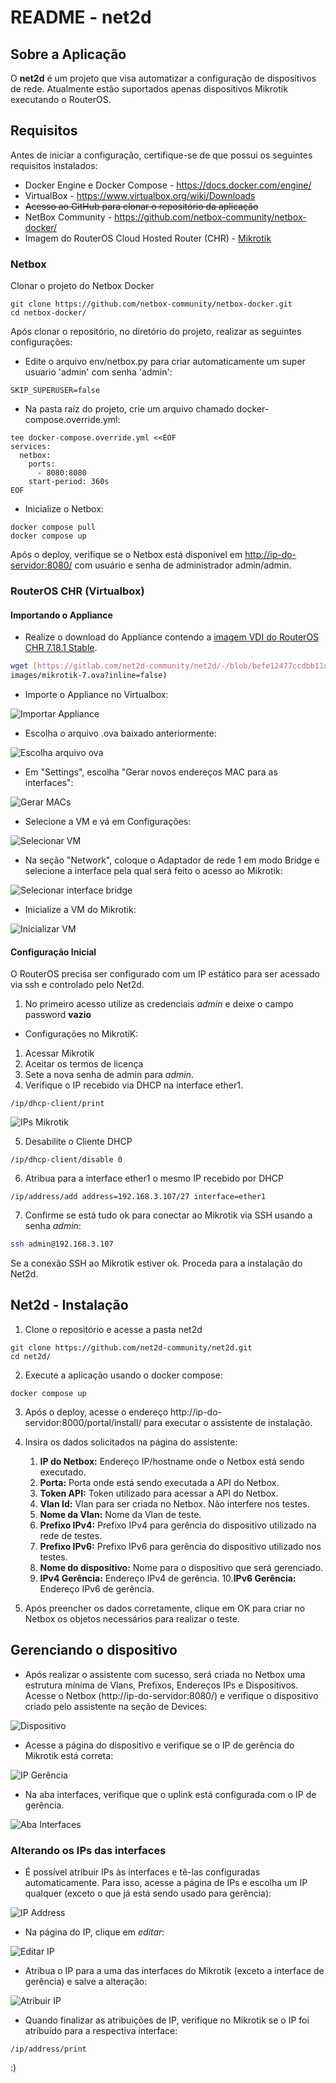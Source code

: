 # README - net2d

## Sobre a Aplicação

O **net2d** é um projeto que visa automatizar a configuração de dispositivos de rede. Atualmente estão suportados apenas dispositivos Mikrotik executando o RouterOS.

## Requisitos

Antes de iniciar a configuração, certifique-se de que possui os seguintes requisitos instalados:

* Docker Engine e Docker Compose - https://docs.docker.com/engine/
* VirtualBox - https://www.virtualbox.org/wiki/Downloads
* ~~Acesso ao GitHub para clonar o repositório da aplicação~~
* NetBox Community - https://github.com/netbox-community/netbox-docker/
* Imagem do RouterOS Cloud Hosted Router (CHR) - [Mikrotik](https://mikrotik.com/download)

### Netbox

Clonar o projeto do Netbox Docker

```
git clone https://github.com/netbox-community/netbox-docker.git
cd netbox-docker/
```

Após clonar o repositório, no diretório do projeto, realizar as seguintes configurações:

* Edite o arquivo env/netbox.py para criar automaticamente um super usuario 'admin' com senha 'admin':

```
SKIP_SUPERUSER=false
```

* Na pasta raíz do projeto, crie um arquivo chamado docker-compose.override.yml:

```
tee docker-compose.override.yml <<EOF
services:
  netbox:
    ports:
      - 8080:8080
    start-period: 360s
EOF
```

* Inicialize o Netbox:

```
docker compose pull
docker compose up
```

Após o deploy, verifique se o Netbox está disponível em [http://ip-do-servidor:8080/](http://ip-do-servidor:8080/) com usuário e senha de administrador admin/admin.

### RouterOS CHR (Virtualbox)

#### Importando o Appliance
* Realize o download do Appliance contendo a [imagem VDI do RouterOS CHR 7.18.1 Stable](https://gitlab.com/net2d-community/net2d/-/raw/befe12477ccdbb11dd6bad0778864aa5d1df9e92/doc/router-images/mikrotik-7.ova?inline=false).

```bash
wget [https://gitlab.com/net2d-community/net2d/-/blob/befe12477ccdbb11dd6bad0778864aa5d1df9e92/doc/router-images/mikrotik-7.ova](https://gitlab.com/net2d-community/net2d/-/raw/befe12477ccdbb11dd6bad0778864aa5d1df9e92/doc/router-
images/mikrotik-7.ova?inline=false)
```

* Importe o Appliance no Virtualbox: 

![Importar Appliance](https://github.com/net2d-community/net2d/blob/main/doc/imgs/readme-01.png?raw=true)

* Escolha o arquivo .ova baixado anteriormente:

![Escolha arquivo ova](https://github.com/net2d-community/net2d/blob/main/doc/imgs/readme-02.png?raw=true)

* Em "Settings", escolha "Gerar novos endereços MAC para as interfaces": 

![Gerar MACs](https://github.com/net2d-community/net2d/blob/main/doc/imgs/readme-03.png?raw=true)

* Selecione a VM e vá em Configurações:

![Selecionar VM](https://github.com/net2d-community/net2d/blob/main/doc/imgs/readme-04.png?raw=true)

* Na seção "Network", coloque o Adaptador de rede 1 em modo Bridge e selecione a interface pela qual será feito o acesso ao Mikrotik:

![Selecionar interface bridge](https://github.com/net2d-community/net2d/blob/main/doc/imgs/readme-05.png?raw=true)

* Inicialize a VM do Mikrotik:

![Inicializar VM](https://github.com/net2d-community/net2d/blob/main/doc/imgs/readme-06.png?raw=true)

#### Configuração Inicial

O RouterOS precisa ser configurado com um IP estático para ser acessado via ssh e controlado pelo Net2d. 

1. No primeiro acesso utilize as credenciais _admin_ e deixe o campo password **vazio** 


* Configurações no MikrotiK:

1. Acessar Mikrotik
2. Aceitar os termos de licença
3. Sete a nova senha de admin para _*admin*_. 
4. Verifique o IP recebido via DHCP na interface ether1.
```
/ip/dhcp-client/print
```

![IPs Mikrotik](https://github.com/net2d-community/net2d/blob/main/doc/imgs/readme-07.png?raw=true)

5. Desabilite o Cliente DHCP
```
/ip/dhcp-client/disable 0
```

6. Atribua para a interface ether1 o mesmo IP recebido por DHCP 
```
/ip/address/add address=192.168.3.107/27 interface=ether1
```

7. Confirme se está tudo ok para conectar ao Mikrotik via SSH usando a senha *admin*:
```sh
ssh admin@192.168.3.107
```

Se a conexão SSH ao Mikrotik estiver ok. Proceda para a instalação do Net2d.


## Net2d - Instalação

1. Clone o repositório e acesse a pasta net2d

```
git clone https://github.com/net2d-community/net2d.git
cd net2d/
```

2. Execute a aplicação usando o docker compose:
```
docker compose up
```

3. Após o deploy, acesse o endereço http://ip-do-servidor:8000/portal/install/ para executar o assistente de instalação.

4. Insira os dados solicitados na página do assistente:
    1. **IP do Netbox:** Endereço IP/hostname onde o Netbox está sendo executado.
    2. **Porta:** Porta onde está sendo executada a API do Netbox.
    3. **Token API:** Token utilizado para acessar a API do Netbox.
    4. **Vlan Id:** Vlan para ser criada no Netbox. Não interfere nos testes.
    5. **Nome da Vlan:** Nome da Vlan de teste.
    6. **Prefixo IPv4:** Prefixo IPv4 para gerência do dispositivo utilizado na rede de testes.
    7. **Prefixo IPv6:** Prefixo IPv6 para gerência do dispositivo utilizado nos testes.
    8. **Nome do dispositivo:** Nome para o dispositivo que será gerenciado.
    9. **IPv4 Gerência:** Endereço IPv4 de gerência.
    10.**IPv6 Gerência:** Endereço IPv6 de gerência.

5. Após preencher os dados corretamente, clique em OK para criar no Netbox os objetos necessários para realizar o teste.

## Gerenciando o dispositivo

* Após realizar o assistente com sucesso, será criada no Netbox uma estrutura mínima de Vlans, Prefixos, Endereços IPs e Dispositivos. Acesse o Netbox (http://ip-do-servidor:8080/) e verifique o dispositivo criado pelo assistente na seção de Devices:

![Dispositivo](https://github.com/net2d-community/net2d/blob/main/doc/imgs/readme-08.png?raw=true)

* Acesse a página do dispositivo e verifique se o IP de gerência do Mikrotik está correta:

![IP Gerência](https://github.com/net2d-community/net2d/blob/main/doc/imgs/readme-09.png?raw=true)

* Na aba interfaces, verifique que o uplink está configurada com o IP de gerência.

![Aba Interfaces](https://github.com/net2d-community/net2d/blob/main/doc/imgs/readme-10.png?raw=true)

### Alterando os IPs das interfaces

* É possível atribuir IPs às interfaces e tê-las configuradas automaticamente. Para isso, acesse a página de IPs e escolha um IP qualquer (exceto o que já está sendo usado para gerência):

![IP Address](https://github.com/net2d-community/net2d/blob/main/doc/imgs/readme-11.png?raw=true)

* Na página do IP, clique em _editar_:

![Editar IP](https://github.com/net2d-community/net2d/blob/main/doc/imgs/readme-12.png?raw=true)

* Atribua o IP para a uma das interfaces do Mikrotik (exceto a interface de gerência) e salve a alteração:

![Atribuir IP](https://github.com/net2d-community/net2d/blob/main/doc/imgs/readme-13.png?raw=true)

* Quando finalizar as atribuições de IP, verifique no Mikrotik se o IP foi atribuído para a respectiva interface:

```
/ip/address/print
```

:)

